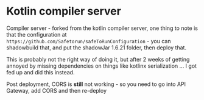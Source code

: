 # Kotlin compiler server

Compiler server - forked from the kotlin compiler server, one thing to note is that the configuration 
at `https://github.com/Safetorun/safeToRunConfiguration` - you can shadowbuild that, and put the shadowJar 
1.6.21 folder, then deploy that. 

This is probably not the right way of doing it, but after 2 weeks of getting annoyed by missing dependencies
on things like kotlinx serialization ... I got fed up and did this instead.

Post deployment, CORS is **still** not working - so you need to go into API Gateway, add CORS and then re-deploy
